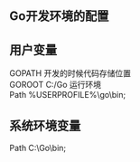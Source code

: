 ## Go开发环境的配置

## 用户变量
GOPATH 开发的时候代码存储位置  
GOROOT C:/Go 运行环境  
Path %USERPROFILE%\go\bin;  

## 系统环境变量
Path C:\Go\bin;  
